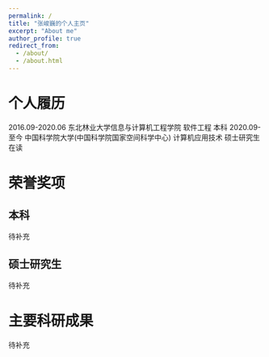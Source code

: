 ```yaml
---
permalink: /
title: "张峻巍的个人主页"
excerpt: "About me"
author_profile: true
redirect_from: 
  - /about/
  - /about.html
---
```



个人履历
======
2016.09-2020.06 东北林业大学信息与计算机工程学院 软件工程 本科
2020.09-至今    中国科学院大学(中国科学院国家空间科学中心) 计算机应用技术 硕士研究生在读


荣誉奖项
======

本科
------
待补充

硕士研究生
------
待补充


主要科研成果
======
待补充

